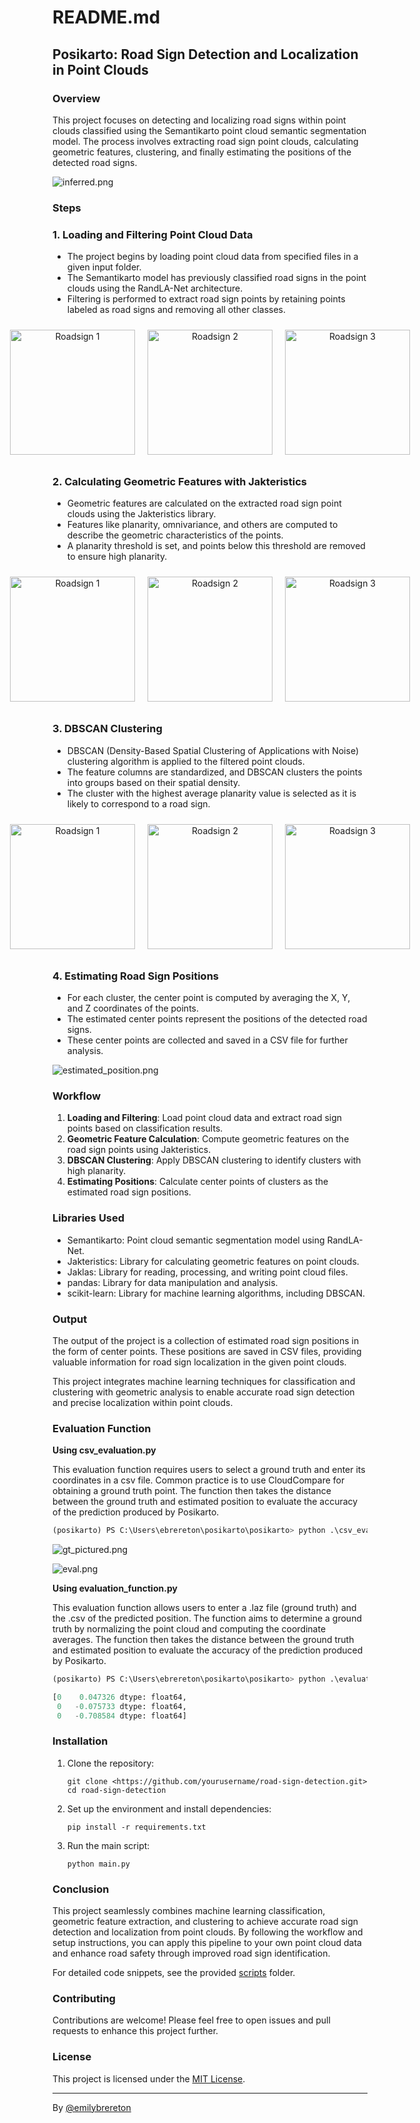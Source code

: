 
# README.md

## Posikarto: Road Sign Detection and Localization in Point Clouds


### Overview

This project focuses on detecting and localizing road signs within point clouds classified using the Semantikarto point cloud semantic segmentation model. The process involves extracting road sign point clouds, calculating geometric features, clustering, and finally estimating the positions of the detected road signs.

![inferred.png](doc/inferred.png)

### Steps

### 1. Loading and Filtering Point Cloud Data

- The project begins by loading point cloud data from specified files in a given input folder.
- The Semantikarto model has previously classified road signs in the point clouds using the RandLA-Net architecture.
- Filtering is performed to extract road sign points by retaining points labeled as road signs and removing all other classes.

<div align="center">
  <div style="display: flex; justify-content: center; align-items: center;">
    <img src="doc/filtered_1.png" width="200" alt="Roadsign 1" style="margin: 10px;" />
    <img src="doc/filtered_2.png" width="200" alt="Roadsign 2" style="margin: 10px;" />
    <img src="doc/filtered_3.png" width="200" alt="Roadsign 3" style="margin: 10px;" />
  </div>
</div>

### 2. Calculating Geometric Features with Jakteristics

- Geometric features are calculated on the extracted road sign point clouds using the Jakteristics library.
- Features like planarity, omnivariance, and others are computed to describe the geometric characteristics of the points.
- A planarity threshold is set, and points below this threshold are removed to ensure high planarity.



<div align="center">
  <div style="display: flex; justify-content: center; align-items: center;">
    <img src="doc/jak_1.png" width="200" alt="Roadsign 1" style="margin: 10px;" />
    <img src="doc/jak_2.png" width="200" alt="Roadsign 2" style="margin: 10px;" />
    <img src="doc/jak_3.png" width="200" alt="Roadsign 3" style="margin: 10px;" />
  </div>
</div>


### 3. DBSCAN Clustering

- DBSCAN (Density-Based Spatial Clustering of Applications with Noise) clustering algorithm is applied to the filtered point clouds.
- The feature columns are standardized, and DBSCAN clusters the points into groups based on their spatial density.
- The cluster with the highest average planarity value is selected as it is likely to correspond to a road sign.

<div align="center">
  <div style="display: flex; justify-content: center; align-items: center;">
    <img src="doc/clustered_1.png" width="200" alt="Roadsign 1" style="margin: 10px;" />
    <img src="doc/clustered_2.png" width="200" alt="Roadsign 2" style="margin: 10px;" />
    <img src="doc/clustered_3.png" width="200" alt="Roadsign 3" style="margin: 10px;" />
  </div>
</div>

### 4. Estimating Road Sign Positions

- For each cluster, the center point is computed by averaging the X, Y, and Z coordinates of the points.
- The estimated center points represent the positions of the detected road signs.
- These center points are collected and saved in a CSV file for further analysis.

![estimated_position.png](doc/estimated_position.png) 

### Workflow

1. **Loading and Filtering**: Load point cloud data and extract road sign points based on classification results.
2. **Geometric Feature Calculation**: Compute geometric features on the road sign points using Jakteristics.
3. **DBSCAN Clustering**: Apply DBSCAN clustering to identify clusters with high planarity.
4. **Estimating Positions**: Calculate center points of clusters as the estimated road sign positions.

### Libraries Used

- Semantikarto: Point cloud semantic segmentation model using RandLA-Net.
- Jakteristics: Library for calculating geometric features on point clouds.
- Jaklas: Library for reading, processing, and writing point cloud files.
- pandas: Library for data manipulation and analysis.
- scikit-learn: Library for machine learning algorithms, including DBSCAN.

### Output

The output of the project is a collection of estimated road sign positions in the form of center points. These positions are saved in CSV files, providing valuable information for road sign localization in the given point clouds.

This project integrates machine learning techniques for classification and clustering with geometric analysis to enable accurate road sign detection and precise localization within point clouds.

### Evaluation Function

**********************************************Using csv_evaluation.py**********************************************

This evaluation function requires users to select a ground truth and enter its coordinates in a csv file. Common practice is to use CloudCompare for obtaining a ground truth point. The function then takes the distance between the ground truth and estimated position to evaluate the accuracy of the prediction produced by Posikarto.

```python
(posikarto) PS C:\Users\ebrereton\posikarto\posikarto> python .\csv_evaluation.py C:\Users\ebrereton\posikarto\posikarto\roadsign_position\roadsign_1_groundtruth_center_points.csv C:\Users\ebrereton\posikarto\posikarto\roadsign_position\roadsign_1_estimated_center_points.csv
```

![gt_pictured.png](doc/gt_pictured.png)

![eval.png](doc/eval.png)


************************Using evaluation_function.py************************

This evaluation function allows users to enter a .laz file (ground truth) and the .csv of the predicted position. The function aims to determine a ground truth by normalizing the point cloud and computing the coordinate averages. The function then takes the distance between the ground truth and estimated position to evaluate the accuracy of the prediction produced by Posikarto.

```python
(posikarto) PS C:\Users\ebrereton\posikarto\posikarto> python .\evaluation_function.py C:\Users\ebrereton\posikarto\posikarto\inputs\roadsigns_data_1.laz C:\Users\ebrereton\posikarto\posikarto\roadsign_position\center_points.csv
```

```python
[0    0.047326 dtype: float64, 
 0   -0.075733 dtype: float64, 
 0   -0.708584 dtype: float64]
```

### Installation

1. Clone the repository:
    
    ```
    git clone <https://github.com/yourusername/road-sign-detection.git>
    cd road-sign-detection
    
    ```
    
2. Set up the environment and install dependencies:
    
    ```
    pip install -r requirements.txt
    
    ```
    
3. Run the main script:
    
    ```
    python main.py
    
    ```
    

### Conclusion

This project seamlessly combines machine learning classification, geometric feature extraction, and clustering to achieve accurate road sign detection and localization from point clouds. By following the workflow and setup instructions, you can apply this pipeline to your own point cloud data and enhance road safety through improved road sign identification.

For detailed code snippets, see the provided [scripts](notion://www.notion.so/scripts/) folder.

### Contributing

Contributions are welcome! Please feel free to open issues and pull requests to enhance this project further.

### License

This project is licensed under the [MIT License](notion://www.notion.so/LICENSE).

---

By [@emilybrereton](https://github.com/emilybrereton)
